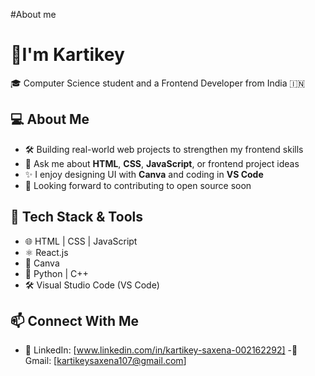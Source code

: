 #About me
# 👋I'm Kartikey

🎓 Computer Science student and a Frontend Developer from India 🇮🇳

## 💻 About Me

- 🛠️ Building real-world web projects to strengthen my frontend skills
- 💬 Ask me about **HTML**, **CSS**, **JavaScript**, or frontend project ideas
- ✨ I enjoy designing UI with **Canva** and coding in **VS Code**
- 📌 Looking forward to contributing to open source soon

## 🧰 Tech Stack & Tools

- 🌐 HTML | CSS | JavaScript
- ⚛️ React.js
- 🎨 Canva
- 🐍 Python | C++
- 🛠️ Visual Studio Code (VS Code)

## 📫 Connect With Me


- 🔗 LinkedIn: [www.linkedin.com/in/kartikey-saxena-002162292]
-🔗 Gmail: [kartikeysaxena107@gmail.com]



